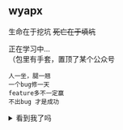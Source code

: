 ## wyapx

生命在于挖坑 ~~死亡在于填坑~~  


正在学习中...  
（包里有手套，置顶了某个公众号

```
人一坐，腿一翘
一个bug修一天
feature多不一定赢
不出bug 才是成功
```

<details>
<summary>看到我了吗</summary>
那我可就要呜呜呜了
  
![呜呜，呜呜呜](./photo_2023-09-01_14-54-47.jpg)

</details>
